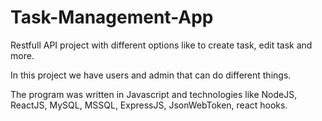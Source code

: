 # Task-Management-App

Restfull API project with different options like to create task, edit task and more.

In this project we have users and admin that can do different things.

The program was written in Javascript and technologies like NodeJS, ReactJS, MySQL, MSSQL, ExpressJS, JsonWebToken, react hooks.
